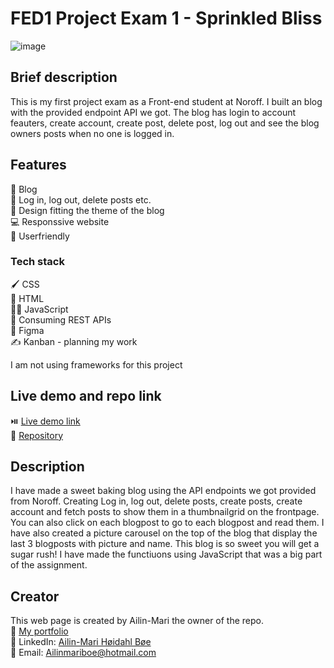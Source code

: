 # FED1 Project Exam 1 - Sprinkled Bliss
![image](https://github.com/user-attachments/assets/d363b4dc-91d1-4747-b07e-1ab392f0d0eb)



## Brief description
This is my first project exam as a Front-end student at Noroff. I built an blog with the provided endpoint API we got. The blog has login to account feauters, create account, create post, delete post, log out and see the blog owners posts when no one is logged in.

## Features
📖 Blog<br>
🦝 Log in, log out, delete posts etc.<br>
🧁 Design fitting the theme of the blog<br>
💻 Responssive website<br>
🧸 Userfriendly<br>

### Tech stack
🖌️ CSS<br>
🚀 HTML<br>
👩‍💻 JavaScript<br>
🧷 Consuming REST APIs <br>
🎨 Figma<br>
✍️ Kanban - planning my work

I am not using frameworks for this project

## Live demo and repo link
⏯️ <a href="https://norofffeu.github.io/FED1-PE1-AilinMari/">Live demo link</a><br>
🧭 <a href="https://github.com/NoroffFEU/FED1-PE1-AilinMari">Repository</a>

## Description
I have made a sweet baking blog using the API endpoints we got provided from Noroff. Creating Log in, log out, delete posts, create posts, create account and fetch posts to show them in a thumbnailgrid on the frontpage. You can also click on each blogpost to go to each blogpost and read them. I have also created a picture carousel on the top of the blog that display the last 3 blogposts with picture and name. This blog is so sweet you will get a sugar rush! I have made the functiuons using JavaScript that was a big part of the assignment.  

## Creator
This web page is created by Ailin-Mari the owner of the repo.<br>
🌟 <a href="https://ailinmari.github.io/Portfolio-1/"> My portfolio </a><br>
💼 LinkedIn: <a href="https://www.linkedin.com/in/ailin-mari-h%C3%B8idahl-b%C3%B8e-b99b28250/">Ailin-Mari Høidahl Bøe </a> <br>
📧 Email: Ailinmariboe@hotmail.com <br>
